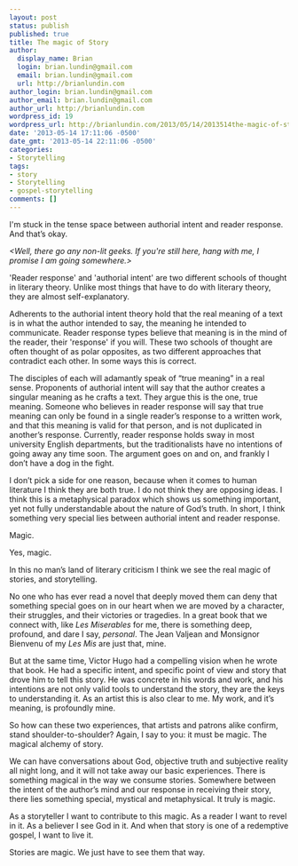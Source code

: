 ```yaml
---
layout: post
status: publish
published: true
title: The magic of Story
author:
  display_name: Brian
  login: brian.lundin@gmail.com
  email: brian.lundin@gmail.com
  url: http://brianlundin.com
author_login: brian.lundin@gmail.com
author_email: brian.lundin@gmail.com
author_url: http://brianlundin.com
wordpress_id: 19
wordpress_url: http://brianlundin.com/2013/05/14/2013514the-magic-of-story/
date: '2013-05-14 17:11:06 -0500'
date_gmt: '2013-05-14 22:11:06 -0500'
categories:
- Storytelling
tags:
- story
- Storytelling
- gospel-storytelling
comments: []
---
```

<p class="p1">I'm stuck in the tense space between authorial intent and reader response. And that’s okay.</p>
<p class="p1"><span class="s1"><em>&lt;Well, there go any non-lit geeks. If you're still here, hang with me, I promise I am going somewhere.&gt;</em></span></p>
<p class="p1">'Reader response' and 'authorial intent' are two different schools of thought in literary theory. Unlike most things that have to do with literary&nbsp;theory, they are almost self-explanatory.&nbsp;</p>
<p class="p2">Adherents to the authorial intent theory hold that the real meaning of a text is in what the author intended to say, the meaning he intended to communicate. Reader response types&nbsp;believe&nbsp;that meaning is in the mind of the reader, their 'response' if you will. These two schools of thought are often thought of as polar opposites,&nbsp;as two different approaches that contradict each other. In some ways this is correct.&nbsp;</p>
<p class="p2">The disciples of each will adamantly speak of “true meaning” in a real sense. Proponents of authorial intent will say that the author creates a singular meaning as he crafts a text. They argue this is the one, true meaning. Someone who believes in reader response will say that true meaning can only be found in a single reader’s response to a written work, and that this meaning is valid for that person, and is not duplicated in another’s response. Currently, reader response holds sway in most university English departments, but the traditionalists have no intentions of going away any time soon. The argument goes on and on, and frankly I don’t have a dog in the fight.</p>
<p class="p2">I don’t pick a side for one reason, because when it comes to human literature I think they are both true. I do not think they are opposing ideas. I think this is a metaphysical paradox which shows us something important, yet not fully understandable about the nature of God’s truth. In short, I think something very special lies between authorial intent and reader response.</p>
<p class="p2">Magic.</p>
<p class="p2">Yes, magic.&nbsp;</p>
<p class="p2">In this no man’s land of literary criticism I think we see the real magic of stories, and storytelling.</p>
<p class="p2">No one who has ever read a novel that deeply moved them can deny that something special goes on in our heart when we are moved by a character, their struggles, and their victories or tragedies. In a great book that we connect with, like <em>Les Miserables</em> for me, there is something deep, profound, and dare I say, <em>personal</em>. The Jean Valjean and Monsignor Bienvenu of my <em>Les Mis</em> are just that, mine.</p>
<p class="p2">But at the same time, Victor Hugo had a compelling vision when he wrote that book. He had a specific intent, and specific point of view and story that drove him to tell this story. He was concrete in his words and work, and his intentions are not only valid tools to understand the story, they are the keys to understanding it. As an artist this is also clear to me. My work, and it’s meaning, is profoundly mine.</p>
<p class="p2">So how can these two experiences, that artists and patrons alike confirm, stand shoulder-to-shoulder? Again, I say to you: it must be magic. The magical alchemy of story.</p>
<p class="p2">We can have conversations about God, objective truth and subjective reality all night long, and it will not take away our basic experiences. There is something magical in the way we consume stories. Somewhere between the intent of the author’s mind and our response in receiving their story, there lies something special, mystical and metaphysical. It truly is magic.</p>
<p class="p2">As a storyteller I want to contribute to this magic. As a reader I want to revel in it. As a believer I see God in it. And when that story is one of a redemptive gospel, I want to live it.</p>
<p class="p2">Stories are magic. We just have to see them that way.</p>

